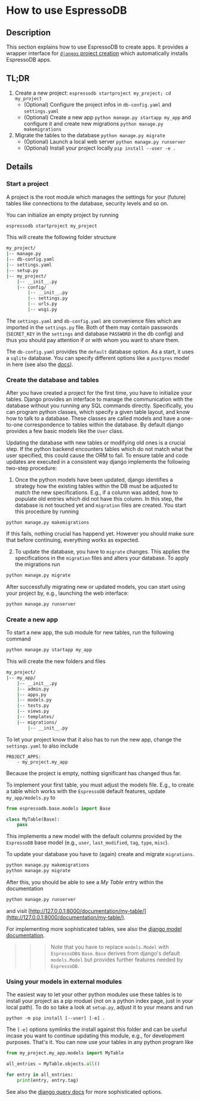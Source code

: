 # How to use EspressoDB

## Description

This section explains how to use EspressoDB to create apps.
It provides a wrapper interface for [`djangos` project creation](https://docs.djangoproject.com/en/2.2/intro/tutorial01/#creating-a-project) which automatically installs EspressoDB apps.

## TL;DR
1. Create a new project: `espressodb startproject my_project; cd my_project`
    * (Optional) Configure the project infos in `db-config.yaml` and `settings.yaml`
    * (Optional) Create a new app `python manage.py startapp my_app` and configure it and create new migrations
    `python manage.py makemigrations`
2. Migrate the tables to the database `python manage.py migrate`
    * (Optional) Launch a local web server `python manage.py runserver`
    * (Optional) Install your project locally  `pip install --user -e .`

## Details

### Start a project
A project is the root module which manages the settings for your (future) tables like connections to the database, security levels and so on.

You can initialize an empty project by running

```bash
espressodb startproject my_project
```

This will create the following folder structure

```bash
my_project/
|-- manage.py
|-- db-config.yaml
|-- settings.yaml
|-- setup.py
|-- my_project/
    |-- __init__.py
    |-- config/
        |-- __init__.py
        |-- settings.py
        |-- urls.py
        |-- wsgi.py
```

The `settings.yaml` and `db-config.yaml` are convenience files which are imported in the `settings.py` file.
Both of them may contain passwords (`SECRET_KEY` in the `settings` and database `PASSWORD` in the db config) and thus you should pay attention if or with whom you want to share them.

The `db-config.yaml` provides the `default` database option.
As a start, it uses a `sqlite` database.
You can specify different options like a `postgres` model in here (see also the [docs](https://docs.djangoproject.com/en/dev/ref/settings/#databases)).

### Create the database and tables
After you have created a project for the first time, you have to initialize your tables.
Django provides an interface to manage the communication with the database without you running any SQL commands directly.
Specifically, you can program python classes, which specify a given table layout, and know how to talk to a database.
These classes are called models and have a one-to-one correspondence to tables within the database.
By default django provides a few basic models like the `User` class.

Updating the database with new tables or modifying old ones is a crucial step.
If the python backend encounters tables which do not match what the user specified, this could cause the ORM to fail.
To ensure table and code updates are executed in a consistent way django implements the following two-step procedure:

1. Once the python models have been updated, django identifies a strategy how the existing tables within the DB must be adjusted to match the new specifications.
E.g., if a column was added, how to populate old entries which did not have this column.
In this step, the database is not touched yet and `migration` files are created.
You start this procedure by running
```
python manage.py makemigrations
```
If this fails, nothing crucial has happend yet.
However you should make sure that before continuing, everything works as expected.

2. To update the database, you have to `migrate` changes.
This applies the specifications in the `migration` files and alters your database.
To apply the migrations run
```bash
python manage.py migrate
```

After successfully migrating new or updated models, you can start using your project by, e.g., launching the web interface:
```bash
python manage.py runserver
```

### Create a new app
To start a new app, the sub module for new tables, run the following command
```bash
python manage.py startapp my_app
```

This will create the new folders and files
```bash
my_project/
|-- my_app/
    |-- __init__.py
    |-- admin.py
    |-- apps.py
    |-- models.py
    |-- tests.py
    |-- views.py
    |-- templates/
    |-- migrations/
        |-- __init__.py
```

To let your project know that it also has to run the new app, change the `settings.yaml` to also include
```
PROJECT_APPS:
    - my_project.my_app
```

Because the project is empty, nothing significant has changed thus far.

To implement your first table, you must adjust the models file.
E.g., to create a table which works with the `EspressoDB` default features, update `my_app/models.py` to
```python
from espressodb.base.models import Base

class MyTable(Base):
    pass
```
This implements a new model with the default columns provided by the `EspressoDB` base model (e.g., `user`, `last_modified`,  `tag`, `type`, `misc`).


To update your database you have to (again) create and migrate `migrations`.
```bash
python manage.py makemigrations
python manage.py migrate
```

After this, you should be able to see a  _My Table_  entry within the documentation
```bash
python manage.py runserver
```
and visit [http://127.0.0.1:8000/documentation/my-table/](http://127.0.0.1:8000/documentation/my-table/).

For implementing more sophisticated tables, see also the [django model documentation](https://docs.djangoproject.com/en/2.2/topics/db/models/).

>>> Note that you have to replace `models.Model` with `EspressoDB`s `Base`.
    `Base` derives from django's default `models.Model` but provides further features needed by `EspressoDB`.

### Using your models in external modules
The easiest way to let your other python modules use these tables is to install your project as a pip moduel (not on a python index page, just in your local path).
To do so take a look at `setup.py`, adjust it to your means and run
```
python -m pip install [--user] [-e] .
```
The `[-e]` options symlinks the install against this folder and can be useful incase you want to continue updating this module, e.g., for development purposes.
That's it.
You can now use your tables in any python program like
```python
from my_project.my_app.models import MyTable

all_entries = MyTable.objects.all()

for entry in all_entries:
    print(entry, entry.tag)
```
See also the [django query docs](https://docs.djangoproject.com/en/2.2/topics/db/queries/) for more sophisticated options.
